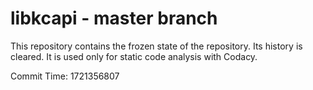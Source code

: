 # libkcapi - master branch

This repository contains the frozen state of the repository.
Its history is cleared. It is used only for static code
analysis with Codacy.

Commit Time: 1721356807